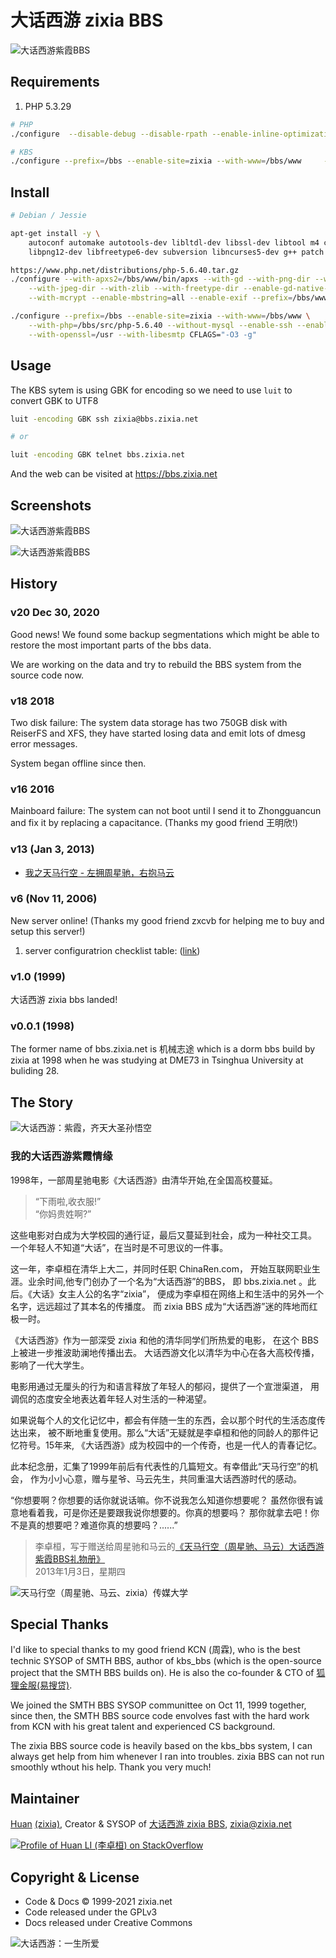 # 大话西游 zixia BBS

![大话西游紫霞BBS](docs/images/zixia-bbs-login.png)

## Requirements

1. PHP 5.3.29

```sh
# PHP
./configure  --disable-debug --disable-rpath --enable-inline-optimization --with-gd --with-freetype --with-png-dir --with-iconv --with-jpeg-dir --with-zlib --enable-shared --enable-sockets --enable-mbstring --without-mysql --enable-exif --enable-fpm --with-fpm-user=bbs --with-fpm-group=bbs --with-libdir=lib64 --with-mysqli --with-mcrypt

# KBS
./configure --prefix=/bbs --enable-site=zixia --with-www=/bbs/www     --with-php=/bbs/src/php-5.3.29 --without-mysql --enable-ssh --enable-ssl     --with-openssl=/usr --with-libesmtp CFLAGS="-O3 -g"
```

## Install

```sh
# Debian / Jessie

apt-get install -y \
    autoconf automake autotools-dev libltdl-dev libssl-dev libtool m4 cmake shtool zlib1g-dev sendmail libesmtp6 openssl bison byacc libgmp3-dev flex libxml2-dev libjpeg62-turbo-dev \
    libpng12-dev libfreetype6-dev subversion libncurses5-dev g++ patch sendmail-bin libbsd-dev libgdbm-dev libexpat-dev uuid-dev gawk libsqlite3-dev libmcrypt-dev

https://www.php.net/distributions/php-5.6.40.tar.gz
./configure --with-apxs2=/bbs/www/bin/apxs --with-gd --with-png-dir --with-iconv \
    --with-jpeg-dir --with-zlib --with-freetype-dir --enable-gd-native-ttf \
    --with-mcrypt --enable-mbstring=all --enable-exif --prefix=/bbs/www

./configure --prefix=/bbs --enable-site=zixia --with-www=/bbs/www \
    --with-php=/bbs/src/php-5.6.40 --without-mysql --enable-ssh --enable-ssl \
    --with-openssl=/usr --with-libesmtp CFLAGS="-O3 -g"
```

## Usage

The KBS sytem is using GBK for encoding so we need to use `luit` to convert GBK to UTF8

```sh
luit -encoding GBK ssh zixia@bbs.zixia.net

# or

luit -encoding GBK telnet bbs.zixia.net
```

And the web can be visited at <https://bbs.zixia.net>

## Screenshots

![大话西游紫霞BBS](docs/images/zixia-bbs-menu.png)

![大话西游紫霞BBS](docs/images/zixia-bbs-elite.png)

## History

### v20 Dec 30, 2020

Good news! We found some backup segmentations which might be able to restore the most important parts of the bbs data.

We are working on the data and try to rebuild the BBS system from the source code now.

### v18 2018

Two disk failure: The system data storage has two 750GB disk with ReiserFS and XFS, they have started losing data and emit lots of dmesg error messages.

System began offline since then.

### v16 2016

Mainboard failure: The system can not boot until I send it to Zhongguancun and fix it by replacing a capacitance. (Thanks my good friend 王明欣!)

### v13 (Jan 3, 2013)

- [我之天马行空 - 左拥周星驰，右抱马云](https://blog.zixia.net/2013/03/07/zhouxingchi-mayun-zixia/)

### v6 (Nov 11, 2006)

New server online! (Thanks my good friend zxcvb for helping me to buy and setup this server!)

1. server configuratrion checklist table: ([link](docs/images/zixia-server-2006.webp))

### v1.0 (1999)

大话西游 zixia bbs landed!

### v0.0.1 (1998)

The former name of bbs.zixia.net is 机械志途 which is a dorm bbs build by zixia at 1998 when he was studying at DME73 in Tsinghua University at buliding 28.

## The Story

![大话西游：紫霞，齐天大圣孙悟空](docs/images/zixia-qitiandasheng.png)

### 我的大话西游紫霞情缘

1998年，一部周星驰电影《大话西游》由清华开始,在全国高校蔓延。

> “下雨啦,收衣服!”  
> “你妈贵姓啊?”

这些电影对白成为大学校园的通行证，最后又蔓延到社会，成为一种社交工具。
一个年轻人不知道“大话”，在当时是不可思议的一件事。

这一年，李卓桓在清华上大二，并同时任职 ChinaRen.com，
开始互联网职业生涯。业余时间,他专门创办了一个名为“大话西游”的BBS，
即 bbs.zixia.net 。此后。《大话》女主人公的名字“zixia”，
便成为李卓桓在网络上和生活中的另外一个名字，远远超过了其本名的传播度。
而 zixia BBS 成为“大话西游”迷的阵地而红极一时。

《大话西游》作为一部深受 zixia 和他的清华同学们所热爱的电影，
在这个 BBS 上被进一步推波助澜地传播出去。
大话西游文化以清华为中心在各大高校传播，影响了一代大学生。

电影用通过无厘头的行为和语言释放了年轻人的郁闷，提供了一个宣泄渠道，
用调侃的态度安全地表达着年轻人对生活的一种渴望。

如果说每个人的文化记忆中，都会有伴随一生的东西，会以那个时代的生活态度传达出来，
被不断地重复使用。那么“大话”无疑就是李卓桓和他的同龄人的那件记忆符号。15年来,
《大话西游》成为校园中的一个传奇，也是一代人的青春记忆。

此本纪念册，汇集了1999年前后有代表性的几篇短文。有幸借此“天马行空”的机会，
作为小小心意，赠与星爷、马云先生，共同重温大话西游时代的感动。

“你想要啊？你想要的话你就说话嘛。你不说我怎么知道你想要呢？
虽然你很有诚意地看着我，可是你还是要跟我说你想要的。你真的想要吗？
那你就拿去吧！你不是真的想要吧？难道你真的想要吗？......”

> 李卓桓，写于赠送给周星驰和马云的[《天马行空（周星驰、马云）大话西游紫霞BBS礼物册》](docs/大话西游紫霞BBS之天马行空2013.pdf)  
> 2013年1月3日，星期四

![天马行空（周星驰、马云、zixia）传媒大学](docs/images/mayun-zhouxingchi-zixia.webp)

## Special Thanks

I'd like to special thanks to my good friend KCN (周霖), who is the best technic SYSOP of SMTH BBS, author of kbs_bbs (which is the open-source project that the SMTH BBS builds on). He is also the co-founder & CTO of [狐狸金服(易搜贷)](https://huli.com).

We joined the SMTH BBS SYSOP communittee on Oct 11, 1999 together, since then, the SMTH BBS source code envolves fast with the hard work from KCN with his great talent and experienced CS background.

The zixia BBS source code is heavily based on the kbs_bbs system, I can always get help from him whenever I ran into troubles. zixia BBS can not run smoothly wthout his help. Thank you very much!

## Maintainer

[Huan](https://github.com/huan) [(zixia)](https://www.zixia.net), Creator & SYSOP of [大话西游 zixia BBS](https://bbs.zixia.net), <zixia@zixia.net>

[![Profile of Huan LI (李卓桓) on StackOverflow](https://stackoverflow.com/users/flair/1123955.png)](https://stackoverflow.com/users/1123955/huan)

## Copyright & License

- Code & Docs © 1999-2021 zixia.net
- Code released under the GPLv3
- Docs released under Creative Commons

![大话西游：一生所爱](docs/images/zixia-film.webp)

